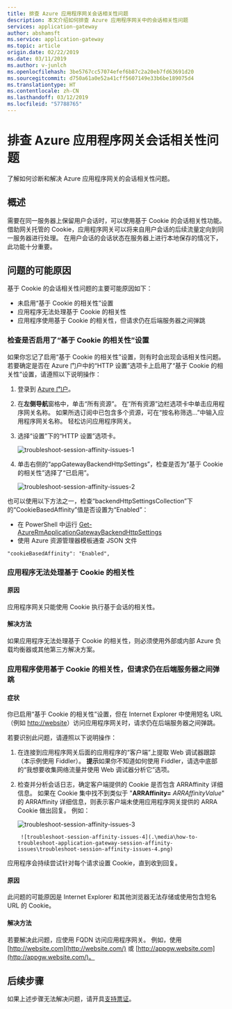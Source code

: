 ```yaml
---
title: 排查 Azure 应用程序网关会话相关性问题
description: 本文介绍如何排查 Azure 应用程序网关中的会话相关性问题
services: application-gateway
author: abshamsft
ms.service: application-gateway
ms.topic: article
origin.date: 02/22/2019
ms.date: 03/11/2019
ms.author: v-junlch
ms.openlocfilehash: 3be5767cc57074efef6b87c2a20eb7fd63691d20
ms.sourcegitcommit: d750a61a0e52a41cff5607149e33b6be189075d4
ms.translationtype: HT
ms.contentlocale: zh-CN
ms.lasthandoff: 03/12/2019
ms.locfileid: "57788765"
---
```

# <a name="troubleshoot-azure-application-gateway-session-affinity-issues"></a>排查 Azure 应用程序网关会话相关性问题

了解如何诊断和解决 Azure 应用程序网关的会话相关性问题。

## <a name="overview"></a>概述

需要在同一服务器上保留用户会话时，可以使用基于 Cookie 的会话相关性功能。 借助网关托管的 Cookie，应用程序网关可以将来自用户会话的后续流量定向到同一服务器进行处理。 在用户会话的会话状态在服务器上进行本地保存的情况下，此功能十分重要。

## <a name="possible-problem-causes"></a>问题的可能原因

基于 Cookie 的会话相关性问题的主要可能原因如下：

- 未启用“基于 Cookie 的相关性”设置
- 应用程序无法处理基于 Cookie 的相关性
- 应用程序使用基于 Cookie 的相关性，但请求仍在后端服务器之间弹跳

### <a name="check-whether-the-cookie-based-affinity-setting-is-enabled"></a>检查是否启用了“基于 Cookie 的相关性”设置

如果你忘记了启用“基于 Cookie 的相关性”设置，则有时会出现会话相关性问题。 若要确定是否在 Azure 门户中的“HTTP 设置”选项卡上启用了“基于 Cookie 的相关性”设置，请遵照以下说明操作：

1. 登录到 [Azure 门户](https://portal.azure.cn/)。

2. 在**左侧导航**窗格中，单击“所有资源”。 在“所有资源”边栏选项卡中单击应用程序网关名称。 如果所选订阅中已包含多个资源，可在“按名称筛选…”中输入应用程序网关名称。 轻松访问应用程序网关。

3. 选择“设置”下的“HTTP 设置”选项卡。

   ![troubleshoot-session-affinity-issues-1](.\media\how-to-troubleshoot-application-gateway-session-affinity-issues\troubleshoot-session-affinity-issues-1.png)

4. 单击右侧的“appGatewayBackendHttpSettings”，检查是否为“基于 Cookie 的相关性”选择了“已启用”。

   ![troubleshoot-session-affinity-issues-2](.\media\how-to-troubleshoot-application-gateway-session-affinity-issues\troubleshoot-session-affinity-issues-2.jpg)



也可以使用以下方法之一，检查“backendHttpSettingsCollection”下的“CookieBasedAffinity”值是否设置为“Enabled”：

- 在 PowerShell 中运行 [Get-AzureRmApplicationGatewayBackendHttpSettings](https://docs.microsoft.com/powershell/module/azurerm.network/get-azurermapplicationgatewaybackendhttpsettings?view=azurermps-4.1.0)
- 使用 Azure 资源管理器模板通查 JSON 文件

```
"cookieBasedAffinity": "Enabled", 
```

### <a name="the-application-cannot-handle-cookie-based-affinity"></a>应用程序无法处理基于 Cookie 的相关性

#### <a name="cause"></a>原因

应用程序网关只能使用 Cookie 执行基于会话的相关性。

#### <a name="workaround"></a>解决方法

如果应用程序无法处理基于 Cookie 的相关性，则必须使用外部或内部 Azure 负载均衡器或其他第三方解决方案。

### <a name="application-is-using-cookie-based-affinity-but-requests-still-bouncing-between-back-end-servers"></a>应用程序使用基于 Cookie 的相关性，但请求仍在后端服务器之间弹跳

#### <a name="symptom"></a>症状

你已启用“基于 Cookie 的相关性”设置，但在 Internet Explorer 中使用短名 URL（例如 [http://website](http://website/)）访问应用程序网关时，请求仍在后端服务器之间弹跳。

若要识别此问题，请遵照以下说明操作：

1. 在连接到应用程序网关后面的应用程序的“客户端”上提取 Web 调试器跟踪（本示例使用 Fiddler）。
    **提示**如果你不知道如何使用 Fiddler，请选中底部的“我想要收集网络流量并使用 Web 调试器分析它”选项。

2. 检查并分析会话日志，确定客户端提供的 Cookie 是否包含 ARRAffinity 详细信息。 如果在 Cookie 集中找不到类似于 "**ARRAffinity=** *ARRAffinityValue*" 的 ARRAffinity 详细信息，则表示客户端未使用应用程序网关提供的 ARRA Cookie 做出回复。
    例如：

    ![troubleshoot-session-affinity-issues-3](.\media\how-to-troubleshoot-application-gateway-session-affinity-issues\troubleshoot-session-affinity-issues-3.png)

        ![troubleshoot-session-affinity-issues-4](.\media\how-to-troubleshoot-application-gateway-session-affinity-issues\troubleshoot-session-affinity-issues-4.png)

应用程序会持续尝试针对每个请求设置 Cookie，直到收到回复。

#### <a name="cause"></a>原因

此问题的可能原因是 Internet Explorer 和其他浏览器无法存储或使用包含短名 URL 的 Cookie。

#### <a name="resolution"></a>解决方法

若要解决此问题，应使用 FQDN 访问应用程序网关。 例如，使用 [http://website.com](http://website.com/) 或 [http://appgw.website.com](http://appgw.website.com/)。


## <a name="next-steps"></a>后续步骤

如果上述步骤无法解决问题，请开具[支持票证](https://www.azure.cn/support/contact/)。

